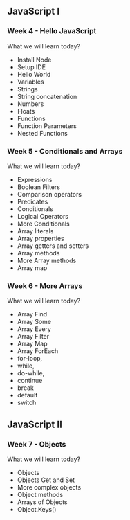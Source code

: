 ## JavaScript I ##


### Week 4 - Hello JavaScript ###

What we will learn today?

- Install Node
- Setup IDE
- Hello World
- Variables
- Strings
- String concatenation
- Numbers
- Floats
- Functions
- Function Parameters
- Nested Functions
  
  
### Week 5 - Conditionals and Arrays ###
  
What we will learn today?

- Expressions
- Boolean Filters
- Comparison operators
- Predicates
- Conditionals
- Logical Operators
- More Conditionals
- Array literals
- Array properties
- Array getters and setters
- Array methods
- More Array methods
- Array map

### Week 6 - More Arrays ###

What we will learn today?

- Array Find
- Array Some
- Array Every
- Array Filter
- Array Map
- Array ForEach
- for-loop, 
- while, 
- do-while, 
- continue
- break
- default
- switch

## JavaScript II ##

### Week 7 - Objects ###

What we will learn today?

- Objects
- Objects Get and Set
- More complex objects
- Object methods
- Arrays of Objects
- Object.Keys()
